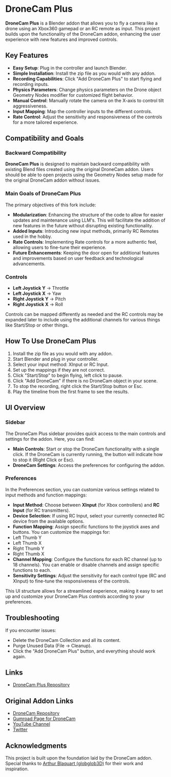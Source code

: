 # DroneCam Plus

**DroneCam Plus** is a Blender addon that allows you to fly a camera like a drone using an Xbox360 gamepad or an RC remote as input. This project builds upon the functionality of the DroneCam addon, enhancing the user experience with new features and improved controls.

## Key Features
- **Easy Setup**: Plug in the controller and launch Blender.
- **Simple Installation**: Install the zip file as you would with any addon.
- **Recording Capabilities**: Click "Add DroneCam Plus" to start flying and recording inputs.
- **Physics Parameters**: Change physics parameters on the Drone object Geometry Nodes modifier for customized flight behavior.
- **Manual Control**: Manually rotate the camera on the X-axis to control tilt aggressiveness.
- **Input Mapping**: Map the controller inputs to the different controls.
- **Rate Control**: Adjust the sensitivity and responsiveness of the controls for a more tailored experience.

## Compatibility and Goals

### Backward Compatibility
**DroneCam Plus** is designed to maintain backward compatibility with existing Blend files created using the original DroneCam addon. Users should be able to open projects using the Geometry Nodes setup made for the original DroneCam addon without issues.

### Main Goals of DroneCam Plus
The primary objectives of this fork include:

- **Modularization**: Enhancing the structure of the code to allow for easier updates and maintenance using LLM's. This will facilitate the addition of new features in the future without disrupting existing functionality.
- **Added Inputs**: Introducing new input methods, primarily RC Remotes used in the hobby.
- **Rate Controls**: Implementing Rate controls for a more authentic feel, allowing users to fine-tune their experience.
- **Future Enhancements**: Keeping the door open for additional features and improvements based on user feedback and technological advancements.

### Controls
- **Left Joystick Y** -> Throttle  
- **Left Joystick X** -> Yaw  
- **Right Joystick Y** -> Pitch  
- **Right Joystick X** -> Roll

Controls can be mapped differently as needed and the RC controls may be expanded later to include using the additional channels for various things like Start/Stop or other things. 

## How To Use DroneCam Plus

1. Install the zip file as you would with any addon.
2. Start Blender and plug in your controller.
3. Select your input method: XInput or RC Input.
4. Set up the mappings if they are not correct.
5. Click "Start/Stop" to begin flying, left click to pause.
6. Click "Add DroneCam" if there is no DroneCam object in your scene.
7. To stop the recording, right click the Start/Stop button or Esc.
8. Play the timeline from the first frame to see the results.

## UI Overview

### Sidebar
The DroneCam Plus sidebar provides quick access to the main controls and settings for the addon. Here, you can find:

- **Main Controls**: Start or stop the DroneCam functionality with a single click. If the DroneCam is currently running, the button will indicate how to stop it (Right Click or Esc).
- **DroneCam Settings**: Access the preferences for configuring the addon.

### Preferences
In the Preferences section, you can customize various settings related to input methods and function mappings:

- **Input Method**: Choose between **XInput** (for Xbox controllers) and **RC Input** (for RC transmitters).
- **Device Selection**: If using RC Input, select your currently connected RC device from the available options.
- **Function Mapping**: Assign specific functions to the joystick axes and buttons. You can customize the mappings for:
- Left Thumb Y
- Left Thumb X
- Right Thumb Y
- Right Thumb X
- **Channel Mapping**: Configure the functions for each RC channel (up to 18 channels). You can enable or disable channels and assign specific functions to each.
- **Sensitivity Settings**: Adjust the sensitivity for each control type (RC and XInput) to fine-tune the responsiveness of the controls.

This UI structure allows for a streamlined experience, making it easy to set up and customize your DroneCam Plus controls according to your preferences.

## Troubleshooting

If you encounter issues:
- Delete the DroneCam Collection and all its content.
- Purge Unused Data (File -> Cleanup).
- Click the "Add DroneCam Plus" button, and everything should work again.

## Links
- [DroneCam Plus Repository](https://github.com/efficientAF/DroneCamPlus)

## Original Addon Links
- [DroneCam Repository](https://github.com/globglob3D/DroneCam)
- [Gumroad Page for DroneCam](https://globglob.gumroad.com/l/dronecam-blender-addon)
- [YouTube Channel](https://www.youtube.com/@globglob3D)
- [Twitter](https://x.com/globglob3D)

## Acknowledgments
This project is built upon the foundation laid by the DroneCam addon. Special thanks to [Arthur Blaquart (globglob3D)](https://github.com/globglob3D) for their work and inspiration.
